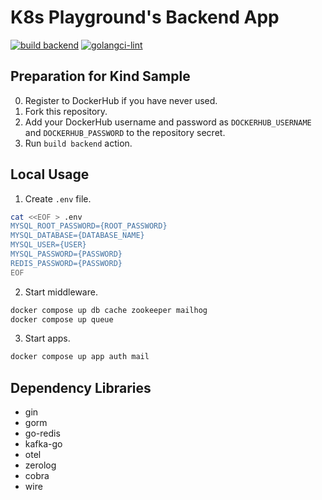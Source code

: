 # K8s Playground's Backend App

[![build backend](https://github.com/YunosukeY/k8s-playground-backend/actions/workflows/build-backend.yaml/badge.svg?branch=master&event=push)](https://github.com/YunosukeY/k8s-playground-backend/actions/workflows/build-backend.yaml)
[![golangci-lint](https://github.com/YunosukeY/k8s-playground-backend/actions/workflows/golangci-lint.yml/badge.svg?branch=master&event=push)](https://github.com/YunosukeY/k8s-playground-backend/actions/workflows/golangci-lint.yml)

## Preparation for Kind Sample

0. Register to DockerHub if you have never used.
1. Fork this repository.
2. Add your DockerHub username and password as `DOCKERHUB_USERNAME` and `DOCKERHUB_PASSWORD` to the repository secret.
3. Run `build backend` action.

## Local Usage

1. Create `.env` file.

```bash
cat <<EOF > .env
MYSQL_ROOT_PASSWORD={ROOT_PASSWORD}
MYSQL_DATABASE={DATABASE_NAME}
MYSQL_USER={USER}
MYSQL_PASSWORD={PASSWORD}
REDIS_PASSWORD={PASSWORD}
EOF
```

2. Start middleware.

```bash
docker compose up db cache zookeeper mailhog
docker compose up queue
```

3. Start apps.

```bash
docker compose up app auth mail
```

## Dependency Libraries

- gin
- gorm
- go-redis
- kafka-go
- otel
- zerolog
- cobra
- wire
